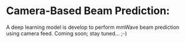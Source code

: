 # Camera-Based Beam Prediction:
A deep learning model is develop to perform mmWave beam prediction using camera feed. Coming soon; stay tuned... ;-)
